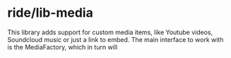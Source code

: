 # ride/lib-media

This library adds support for custom media items, like Youtube videos, Soundcloud music or just a link to embed. The main interface to work with is the MediaFactory, which in turn will
